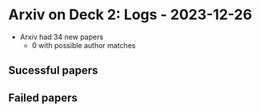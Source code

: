 # Arxiv on Deck 2: Logs - 2023-12-26

* Arxiv had 34 new papers
    * 0 with possible author matches

## Sucessful papers

## Failed papers

